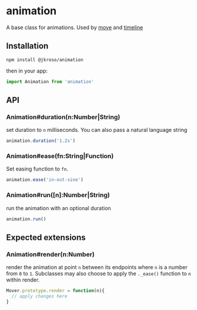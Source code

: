 # animation

  A base class for animations. Used by [move](//github.com/jkroso/move) and [timeline](//github.com/jkroso/timeline)

## Installation

`npm install @jkroso/animation`

then in your app:

<!--js window = global -->

```js
import Animation from 'animation'
```

## API

### Animation#duration(n:Number|String)

  set duration to `n` milliseconds. You can also
  pass a natural language string

```js
animation.duration('1.2s')
```

### Animation#ease(fn:String|Function)

  Set easing function to `fn`.

```js
animation.ease('in-out-sine')
```

### Animation#run([n]:Number|String)

  run the animation with an optional duration

```js
animation.run()
```

## Expected extensions

### Animation#render(n:Number)

  render the animation at point `n` between its endpoints where `n` is a number from `0` to `1`. Subclasses may also choose to apply the `._ease()` function to `n` within render.

```js
Mover.prototype.render = function(n){
  // apply changes here
}
```
